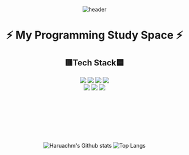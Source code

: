 <div align="center">
  
![header](https://capsule-render.vercel.app/api?type=transparent&color=auto&height=300&section=header&text=Haruachm&fontSize=90&fontColor=0077b6)   
  
# ⚡ My Programming Study Space ⚡

## 🟥Tech Stack🟦
<img src="https://img.shields.io/badge/HTML5-E34F26?style=flat&logo=HTML5&logoColor=white"/>
<img src="https://img.shields.io/badge/CSS3-1572B6?style=flat&logo=CSS3&logoColor=white"/>
<img src="https://img.shields.io/badge/JavaScript-F7DF1E?style=flat&logo=JavaScript&logoColor=white"/> 
<img src="https://img.shields.io/badge/TypeScript-3178C6?style=flat&logo=TypeScript&logoColor=white"/>
<br/>  
<img src="https://img.shields.io/badge/Python-3776AB?style=flat&logo=Python&logoColor=white"/> 
<img src="https://img.shields.io/badge/Notion-000000?style=flat&logo=Notion&logoColor=white"/>
<img src="https://img.shields.io/badge/GitHub-181717?style=flat&logo=GitHub&logoColor=white"/>
  
</div>
<br/> <br/> <br/> <br/> <br/></br></br>   

<div align="center">

![Haruachm's Github stats](https://github-readme-stats.vercel.app/api?username=haruachm&show_icons=true&theme=cobalt2)
![Top Langs](https://github-readme-stats.vercel.app/api/top-langs/?username=6810779s&layout=compact&theme=tokyonight)

</div>

<!--
**haruachm/haruachm** is a ✨ _special_ ✨ repository because its `README.md` (this file) appears on your GitHub profile.

Here are some ideas to get you started:

- 🔭 I’m currently working on ...
- 🌱 I’m currently learning ...
- 👯 I’m looking to collaborate on ...
- 🤔 I’m looking for help with ...
- 💬 Ask me about ...
- 📫 How to reach me: ...
- 😄 Pronouns: ...
- ⚡ Fun fact: ...
-->
